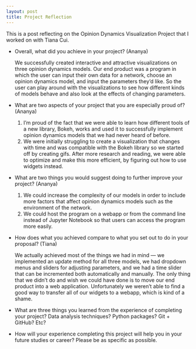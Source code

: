 ```yaml
---
layout: post
title: Project Reflection
---
```

This is a post reflecting on the Opinion Dynamics Visualization Project that I worked on with Tiana Cui.

- Overall, what did you achieve in your project? (Ananya)

  We successfully created interactive and attractive visualizations on three opinion dynamics models. Our end product was a program in which the user can input their own data for a network, choose an opinion dynamics model, and input the parameters they’d like. So the user can play around with the visualizations to see how different kinds of models behave and also look at the effects of changing parameters.

- What are two aspects of your project that you are especially proud of? (Ananya)

  1. I’m proud of the fact that we were able to learn how different tools of a new library, Bokeh, works and used it to successfully implement opinion dynamics models that we had never heard of before. 
  2. We were initially struggling to create a visualization that changes with time and was compatible with the Bokeh library so we started off by creating gifs. After more research and reading, we were able to optimize and make this more efficient, by figuring out how to use widgets instead.

- What are two things you would suggest doing to further improve your project? (Ananya)

  1. We could increase the complexity of our models in order to include more factors that affect opinion dynamics models such as the environment of the network.
  2. We could host the program on a webapp or from the command line instead of Jupyter Notebook so that users can access the program more easily.

- How does what you achieved compare to what you set out to do in your proposal? (Tiana)

  We actually achieved most of the things we had in mind — we implemented an update method for all three models, we had dropdown menus and sliders for adjusting parameters, and we had a time slider that can be incremented both automatically and manually. The only thing that we didn’t do and wish we could have done is to move our end product into a web application. Unfortunately we weren’t able to find a good way to transfer all of our widgets to a webapp, which is kind of a shame.

- What are three things you learned from the experience of completing your project? Data analysis techniques? Python packages? Git + GitHub? Etc?

- How will your experience completing this project will help you in your future studies or career? Please be as specific as possible.

